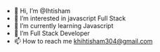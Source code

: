 - 👋 Hi, I’m @Ihtisham
- 👀 I’m interested in javascript Full Stack
- 🌱 I’m currently learning Javascript
- 💞️ I’m Full Stack Developer
- 📫 How to reach me khihtisham304@gmail.com

<!---
Ihtisham304/Ihtisham304 is a ✨ special ✨ repository because its `README.md` (this file) appears on your GitHub profile.
You can click the Preview link to take a look at your changes.
--->
